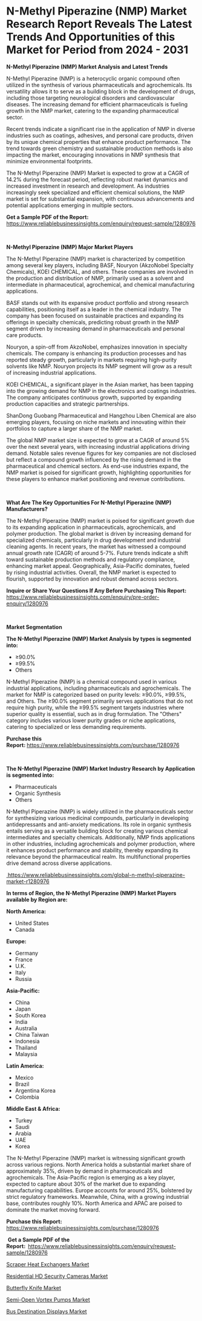 <p><h1>N-Methyl Piperazine (NMP) Market Research Report Reveals The Latest Trends And Opportunities of this Market for Period from 2024 - 2031</h1></p><p><strong>N-Methyl Piperazine (NMP) Market Analysis and Latest Trends</strong></p>
<p><p>N-Methyl Piperazine (NMP) is a heterocyclic organic compound often utilized in the synthesis of various pharmaceuticals and agrochemicals. Its versatility allows it to serve as a building block in the development of drugs, including those targeting neurological disorders and cardiovascular diseases. The increasing demand for efficient pharmaceuticals is fueling growth in the NMP market, catering to the expanding pharmaceutical sector. </p><p>Recent trends indicate a significant rise in the application of NMP in diverse industries such as coatings, adhesives, and personal care products, driven by its unique chemical properties that enhance product performance. The trend towards green chemistry and sustainable production methods is also impacting the market, encouraging innovations in NMP synthesis that minimize environmental footprints.</p><p>The N-Methyl Piperazine (NMP) Market is expected to grow at a CAGR of 14.2% during the forecast period, reflecting robust market dynamics and increased investment in research and development. As industries increasingly seek specialized and efficient chemical solutions, the NMP market is set for substantial expansion, with continuous advancements and potential applications emerging in multiple sectors.</p></p>
<p><strong>Get a Sample PDF of the Report:&nbsp;</strong> <a href="https://www.reliablebusinessinsights.com/enquiry/request-sample/1280976?utm_campaign=57&utm_medium=2&utm_source=Github&utm_content=ia&utm_term=03102024&utm_id=n-methyl-piperazine-nmp">https://www.reliablebusinessinsights.com/enquiry/request-sample/1280976</a></p>
<p>&nbsp;</p>
<p><strong>N-Methyl Piperazine (NMP) Major Market Players</strong></p>
<p><p>The N-Methyl Piperazine (NMP) market is characterized by competition among several key players, including BASF, Nouryon (AkzoNobel Specialty Chemicals), KOEI CHEMICAL, and others. These companies are involved in the production and distribution of NMP, primarily used as a solvent and intermediate in pharmaceutical, agrochemical, and chemical manufacturing applications.</p><p>BASF stands out with its expansive product portfolio and strong research capabilities, positioning itself as a leader in the chemical industry. The company has been focused on sustainable practices and expanding its offerings in specialty chemicals, predicting robust growth in the NMP segment driven by increasing demand in pharmaceuticals and personal care products.</p><p>Nouryon, a spin-off from AkzoNobel, emphasizes innovation in specialty chemicals. The company is enhancing its production processes and has reported steady growth, particularly in markets requiring high-purity solvents like NMP. Nouryon projects its NMP segment will grow as a result of increasing industrial applications.</p><p>KOEI CHEMICAL, a significant player in the Asian market, has been tapping into the growing demand for NMP in the electronics and coatings industries. The company anticipates continuous growth, supported by expanding production capacities and strategic partnerships.</p><p>ShanDong Guobang Pharmaceutical and Hangzhou Liben Chemical are also emerging players, focusing on niche markets and innovating within their portfolios to capture a larger share of the NMP market.</p><p>The global NMP market size is expected to grow at a CAGR of around 5% over the next several years, with increasing industrial applications driving demand. Notable sales revenue figures for key companies are not disclosed but reflect a compound growth influenced by the rising demand in the pharmaceutical and chemical sectors. As end-use industries expand, the NMP market is poised for significant growth, highlighting opportunities for these players to enhance market positioning and revenue contributions.</p></p>
<p>&nbsp;</p>
<p><strong>What Are The Key Opportunities For N-Methyl Piperazine (NMP) Manufacturers?</strong></p>
<p><p>The N-Methyl Piperazine (NMP) market is poised for significant growth due to its expanding application in pharmaceuticals, agrochemicals, and polymer production. The global market is driven by increasing demand for specialized chemicals, particularly in drug development and industrial cleaning agents. In recent years, the market has witnessed a compound annual growth rate (CAGR) of around 5-7%. Future trends indicate a shift toward sustainable production methods and regulatory compliance, enhancing market appeal. Geographically, Asia-Pacific dominates, fueled by rising industrial activities. Overall, the NMP market is expected to flourish, supported by innovation and robust demand across sectors.</p></p>
<p><strong>Inquire or Share Your Questions If Any Before Purchasing This Report:</strong> <a href="https://www.reliablebusinessinsights.com/enquiry/pre-order-enquiry/1280976?utm_campaign=57&utm_medium=2&utm_source=Github&utm_content=ia&utm_term=03102024&utm_id=n-methyl-piperazine-nmp">https://www.reliablebusinessinsights.com/enquiry/pre-order-enquiry/1280976</a></p>
<p>&nbsp;</p>
<p><strong>Market Segmentation</strong></p>
<p><strong>The N-Methyl Piperazine (NMP) Market Analysis by types is segmented into:</strong></p>
<p><ul><li>≥90.0%</li><li>≥99.5%</li><li>Others</li></ul></p>
<p><p>N-Methyl Piperazine (NMP) is a chemical compound used in various industrial applications, including pharmaceuticals and agrochemicals. The market for NMP is categorized based on purity levels: ≥90.0%, ≥99.5%, and Others. The ≥90.0% segment primarily serves applications that do not require high purity, while the ≥99.5% segment targets industries where superior quality is essential, such as in drug formulation. The "Others" category includes various lower purity grades or niche applications, catering to specialized or less demanding requirements.</p></p>
<p><strong>Purchase this Report:&nbsp;</strong><a href="https://www.reliablebusinessinsights.com/purchase/1280976?utm_campaign=57&utm_medium=2&utm_source=Github&utm_content=ia&utm_term=03102024&utm_id=n-methyl-piperazine-nmp">https://www.reliablebusinessinsights.com/purchase/1280976</a></p>
<p>&nbsp;</p>
<p><strong>The N-Methyl Piperazine (NMP) Market Industry Research by Application is segmented into:</strong></p>
<p><ul><li>Pharmaceuticals</li><li>Organic Synthesis</li><li>Others</li></ul></p>
<p><p>N-Methyl Piperazine (NMP) is widely utilized in the pharmaceuticals sector for synthesizing various medicinal compounds, particularly in developing antidepressants and anti-anxiety medications. Its role in organic synthesis entails serving as a versatile building block for creating various chemical intermediates and specialty chemicals. Additionally, NMP finds applications in other industries, including agrochemicals and polymer production, where it enhances product performance and stability, thereby expanding its relevance beyond the pharmaceutical realm. Its multifunctional properties drive demand across diverse applications.</p></p>
<p><a href="https://www.reliablebusinessinsights.com/global-n-methyl-piperazine-market-r1280976?utm_campaign=57&utm_medium=2&utm_source=Github&utm_content=ia&utm_term=03102024&utm_id=n-methyl-piperazine-nmp">&nbsp;https://www.reliablebusinessinsights.com/global-n-methyl-piperazine-market-r1280976</a></p>
<p><strong>In terms of Region, the N-Methyl Piperazine (NMP) Market Players available by Region are:</strong></p>
<p>
    <p> <strong> North America: </strong>
        <ul>
            <li>United States</li>
            <li>Canada</li>
        </ul>
        </p> 
    <p> <strong> Europe: </strong>
        <ul>
            <li>Germany</li>
            <li>France</li>
            <li>U.K.</li>
            <li>Italy</li>
            <li>Russia</li>
        </ul>
        </p> 
    <p> <strong> Asia-Pacific: </strong>
        <ul>
            <li>China</li>
            <li>Japan</li>
            <li>South Korea</li>
            <li>India</li>
            <li>Australia</li>
            <li>China Taiwan</li>
            <li>Indonesia</li>
            <li>Thailand</li>
            <li>Malaysia</li>
        </ul>
        </p> 
    <p> <strong> Latin America: </strong>
        <ul>
            <li>Mexico</li>
            <li>Brazil</li>
            <li>Argentina Korea</li>
            <li>Colombia</li>
        </ul>
        </p> 
    <p> <strong> Middle East & Africa: </strong>
        <ul>
            <li>Turkey</li>
            <li>Saudi</li>
            <li>Arabia</li>
            <li>UAE</li>
            <li>Korea</li>
        </ul>
    </p>
    </p>
<p><p>The N-Methyl Piperazine (NMP) market is witnessing significant growth across various regions. North America holds a substantial market share of approximately 35%, driven by demand in pharmaceuticals and agrochemicals. The Asia-Pacific region is emerging as a key player, expected to capture about 30% of the market due to expanding manufacturing capabilities. Europe accounts for around 25%, bolstered by strict regulatory frameworks. Meanwhile, China, with a growing industrial base, contributes roughly 10%. North America and APAC are poised to dominate the market moving forward.</p></p>
<p><strong>Purchase this Report: </strong><a href="https://www.reliablebusinessinsights.com/purchase/1280976?utm_campaign=57&utm_medium=2&utm_source=Github&utm_content=ia&utm_term=03102024&utm_id=n-methyl-piperazine-nmp">https://www.reliablebusinessinsights.com/purchase/1280976</a></p>
<p>&nbsp;<strong>Get a Sample PDF of the Report:&nbsp;&nbsp;</strong><a href="https://www.reliablebusinessinsights.com/enquiry/request-sample/1280976?utm_campaign=57&utm_medium=2&utm_source=Github&utm_content=ia&utm_term=03102024&utm_id=n-methyl-piperazine-nmp">https://www.reliablebusinessinsights.com/enquiry/request-sample/1280976</a></p>
<p><strong></strong></p>
<p><p><a href="https://issuu.com/reportprime-2/docs/scraper-heat-exchangers-market-size_3b4596d9830e66?utm_campaign=57&utm_medium=2&utm_source=Github&utm_content=ia&utm_term=03102024&utm_id=n-methyl-piperazine-nmp">Scraper Heat Exchangers Market</a></p><p><a href="https://github.com/gailasejs/Market-Research-Report-List-1/blob/main/residential-hd-security-cameras-market.md?utm_campaign=57&utm_medium=2&utm_source=Github&utm_content=ia&utm_term=03102024&utm_id=n-methyl-piperazine-nmp">Residential HD Security Cameras Market</a></p><p><a href="https://www.linkedin.com/pulse/butterfly-knife-market-size-growing-cagr-54-report-covers-analysis-6cg1f?trackingId=N4jUG1sORv64qfA7wqe%2FZw%3D%3D&utm_campaign=57&utm_medium=2&utm_source=Github&utm_content=ia&utm_term=03102024&utm_id=n-methyl-piperazine-nmp">Butterfly Knife Market</a></p><p><a href="https://issuu.com/reportprime-2/docs/semi-open-vortex-pumps-market-size-_4a3fcf3d89be3b?utm_campaign=57&utm_medium=2&utm_source=Github&utm_content=ia&utm_term=03102024&utm_id=n-methyl-piperazine-nmp">Semi-Open Vortex Pumps Market</a></p><p><a href="https://www.linkedin.com/pulse/future-bus-destination-displays-market-global-forecast-trends-nqxqe?utm_campaign=57&utm_medium=2&utm_source=Github&utm_content=ia&utm_term=03102024&utm_id=n-methyl-piperazine-nmp">Bus Destination Displays Market</a></p></p>